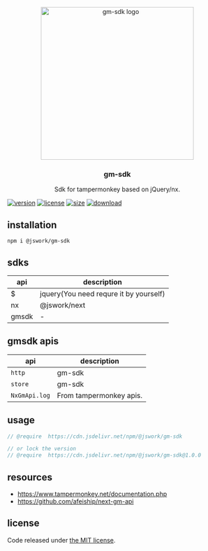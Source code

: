 <p align="center">
  <a href="https://github.com/afeiship/gm-sdk">
    <img width="350" src="https://tva1.sinaimg.cn/large/007S8ZIlgy1ggisduaj9ij30om08caaf.jpg" alt="gm-sdk logo">
  </a>
</p>

<h3 align="center">gm-sdk</h3>

<p align="center">
  Sdk for tampermonkey based on jQuery/nx.
</p>

[![version][version-image]][version-url]
[![license][license-image]][license-url]
[![size][size-image]][size-url]
[![download][download-image]][download-url]

## installation
```shell
npm i @jswork/gm-sdk
```

## sdks
| api   | description                            |
| ----- | -------------------------------------- |
| $     | jquery(You need requre it by yourself) |
| nx    | @jswork/next                         |
| gmsdk | -                                      |

## gmsdk apis
| api           | description             |
| ------------- | ----------------------- |
| `http`        | gm-sdk                  |
| `store`       | gm-sdk                  |
| `NxGmApi.log` | From tampermonkey apis. |

## usage
```js
// @require  https://cdn.jsdelivr.net/npm/@jswork/gm-sdk

// or lock the version
// @require  https://cdn.jsdelivr.net/npm/@jswork/gm-sdk@1.0.0
```

## resources
- https://www.tampermonkey.net/documentation.php
- https://github.com/afeiship/next-gm-api

## license
Code released under [the MIT license](https://github.com/afeiship/gm-sdk/blob/master/LICENSE.txt).

[version-image]: https://img.shields.io/npm/v/@jswork/gm-sdk
[version-url]: https://npmjs.org/package/@jswork/gm-sdk

[license-image]: https://img.shields.io/npm/l/@jswork/gm-sdk
[license-url]: https://github.com/afeiship/next-guid/blob/master/LICENSE.txt

[size-image]: https://img.shields.io/bundlephobia/minzip/@jswork/gm-sdk
[size-url]: https://github.com/afeiship/next-guid/blob/master/dist/next-guid.min.js

[download-image]: https://img.shields.io/npm/dm/@jswork/gm-sdk
[download-url]: https://www.npmjs.com/package/@jswork/gm-sdk
